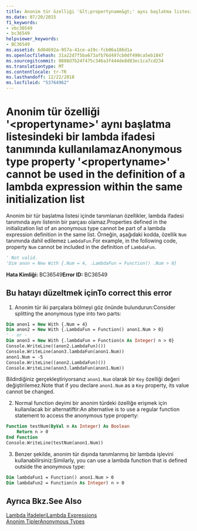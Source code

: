 ```yaml
---
title: Anonim tür özelliği '&lt;propertyname&gt;' aynı başlatma listesindeki bir lambda ifadesi tanımında kullanılamaz
ms.date: 07/20/2015
f1_keywords:
- vbc36549
- bc36549
helpviewer_keywords:
- BC36549
ms.assetid: 6d04692a-957a-41ce-a19c-fcb06a186d1a
ms.openlocfilehash: 31a22d7f5ba673afb76d497cb0df490ca5eb1847
ms.sourcegitcommit: 0888d7b24f475c346a3f444de8d83ec1ca7cd234
ms.translationtype: MT
ms.contentlocale: tr-TR
ms.lasthandoff: 12/22/2018
ms.locfileid: "53764962"
---
```

# <a name="anonymous-type-property-ltpropertynamegt-cannot-be-used-in-the-definition-of-a-lambda-expression-within-the-same-initialization-list"></a><span data-ttu-id="3d402-102">Anonim tür özelliği '&lt;propertyname&gt;' aynı başlatma listesindeki bir lambda ifadesi tanımında kullanılamaz</span><span class="sxs-lookup"><span data-stu-id="3d402-102">Anonymous type property '&lt;propertyname&gt;' cannot be used in the definition of a lambda expression within the same initialization list</span></span>
<span data-ttu-id="3d402-103">Anonim bir tür başlatma listesi içinde tanımlanan özellikler, lambda ifadesi tanımında aynı listenin bir parçası olamaz.</span><span class="sxs-lookup"><span data-stu-id="3d402-103">Properties defined in the initialization list of an anonymous type cannot be part of a lambda expression definition in the same list.</span></span> <span data-ttu-id="3d402-104">Örneğin, aşağıdaki kodda, özellik `Num` tanımında dahil edilemez `LambdaFun`.</span><span class="sxs-lookup"><span data-stu-id="3d402-104">For example, in the following code, property `Num` cannot be included in the definition of `LambdaFun`.</span></span>  
  
```vb  
' Not valid.  
'Dim anon = New With {.Num = 4, .LambdaFun = Function() .Num > 0}  
```  
  
 <span data-ttu-id="3d402-105">**Hata Kimliği:** BC36549</span><span class="sxs-lookup"><span data-stu-id="3d402-105">**Error ID:** BC36549</span></span>  

## <a name="to-correct-this-error"></a><span data-ttu-id="3d402-106">Bu hatayı düzeltmek için</span><span class="sxs-lookup"><span data-stu-id="3d402-106">To correct this error</span></span>  
  
1.  <span data-ttu-id="3d402-107">Anonim tür iki parçalara bölmeyi göz önünde bulundurun:</span><span class="sxs-lookup"><span data-stu-id="3d402-107">Consider splitting the anonymous type into two parts:</span></span>  
  
```vb  
Dim anon1 = New With {.Num = 4}  
Dim anon2 = New With {.LambdaFun = Function() anon1.Num > 0}  
' - or -  
Dim anon3 = New With {.lambdaFun = Function(n As Integer) n > 0}  
Console.WriteLine((anon2.LambdaFun)())  
Console.WriteLine(anon3.lambdaFun(anon1.Num))  
anon1.Num = -5  
Console.WriteLine((anon2.LambdaFun)())  
Console.WriteLine(anon3.lambdaFun(anon1.Num))  
```  
  
<span data-ttu-id="3d402-108">Bildirdiğiniz gerçekleştiriyorsanız `anon1.Num` olarak bir `Key` özelliği değeri değiştirilemez.</span><span class="sxs-lookup"><span data-stu-id="3d402-108">Note that if you declare `anon1.Num` as a `Key` property, its value cannot be changed.</span></span>  
  
2.  <span data-ttu-id="3d402-109">Normal function deyimi bir anonim türdeki özelliğe erişmek için kullanılacak bir alternatiftir:</span><span class="sxs-lookup"><span data-stu-id="3d402-109">An alternative is to use a regular function statement to access the anonymous type property:</span></span>  
  
```vb  
Function testNum(ByVal n As Integer) As Boolean  
    Return n > 0  
End Function  
Console.WriteLine(testNum(anon1.Num))  
```  
  
3.  <span data-ttu-id="3d402-110">Benzer şekilde, anonim tür dışında tanımlanmış bir lambda işlevini kullanabilirsiniz:</span><span class="sxs-lookup"><span data-stu-id="3d402-110">Similarly, you can use a lambda function that is defined outside the anonymous type:</span></span>  
  
```vb  
Dim lambdaFun1 = Function() anon1.Num > 0  
Dim lambdaFun2 = Function(n As Integer) n > 0  
```  
  
## <a name="see-also"></a><span data-ttu-id="3d402-111">Ayrıca Bkz.</span><span class="sxs-lookup"><span data-stu-id="3d402-111">See Also</span></span>  
 [<span data-ttu-id="3d402-112">Lambda İfadeleri</span><span class="sxs-lookup"><span data-stu-id="3d402-112">Lambda Expressions</span></span>](../../visual-basic/programming-guide/language-features/procedures/lambda-expressions.md)  
 [<span data-ttu-id="3d402-113">Anonim Tipler</span><span class="sxs-lookup"><span data-stu-id="3d402-113">Anonymous Types</span></span>](../../visual-basic/programming-guide/language-features/objects-and-classes/anonymous-types.md)
